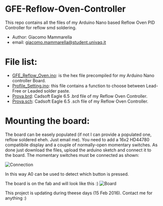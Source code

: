 # GFE-Reflow-Oven-Controller
This repo contains all the files of my Arduino Nano based Reflow Oven PID Controller for reflow smd soldering.

* Author: Giacomo Mammarella
* email: giacomo.mammarella@student.univaq.it

# File list:
* [GFE_Reflow_Oven.ino](https://github.com/giacu92/GFE-Reflow-Oven-Controller/blob/master/GFE_Reflow_Oven.ino): is the hex file precompiled for my Arduino Nano controller Board.
* [Profile_Setting.ino](https://github.com/giacu92/GFE-Reflow-Oven-Controller/blob/master/Profile_Setting.ino): this file contains a function to choose between Lead-Free or Leaded solder paste.
* [Prova.brd](https://github.com/giacu92/GFE-Reflow-Oven-Controller/blob/master/Prova.brd): Cadsoft Eagle 6.5 .brd file of my Reflow Oven Controller. 
* [Prova.sch](https://github.com/giacu92/GFE-Reflow-Oven-Controller/blob/master/Prova.sch): Cadsoft Eagle 6.5 .sch file of my Reflow Oven Controller.

# Mounting the board:
The board can be easely populated (if not I can provide a populated one, reflow soldered eheh. Just email me). You need to add a 16x2 HD44780 compatibile display and a couple of normally-open momentary switches. As done just download the files, upload the arduino sketch and connect it to the board.
The momentary switches must be connected as shown:

![Connection](http://i65.tinypic.com/2lwvm1l.png)

In this way A0 can be used to detect which button is pressed.

The board is on the fab and will look like this :)
![Board](http://i64.tinypic.com/qrgcq9.png)

This project is updating during theese days (15 Feb 2016). Contact me for anything :)
